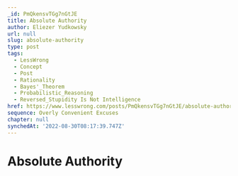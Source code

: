 ```yaml
---
_id: PmQkensvTGg7nGtJE
title: Absolute Authority
author: Eliezer Yudkowsky
url: null
slug: absolute-authority
type: post
tags:
  - LessWrong
  - Concept
  - Post
  - Rationality
  - Bayes'_Theorem
  - Probabilistic_Reasoning
  - Reversed_Stupidity Is Not Intelligence
href: https://www.lesswrong.com/posts/PmQkensvTGg7nGtJE/absolute-authority
sequence: Overly Convenient Excuses
chapter: null
synchedAt: '2022-08-30T08:17:39.747Z'
---
```


# Absolute Authority
